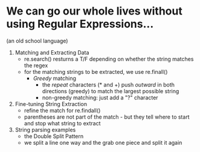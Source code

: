 # We can go our whole lives without using Regular Expressions...
(an old school language)
1. Matching and Extracting Data
   - re.search() resturns a T/F depending on whether the string matches the regex
   - for the matching strings to be extracted, we use re.finall()
     - *Greedy* matching
       - the *repeat* characters (* and +) push *outward* in both directions (greedy) to match the largest possible string
       - non-greedy matching: just add a "?" character
2. Fine-tuning String Extraction
   - refine the match for re.findall()
   - parentheses are not part of the match - but they tell where to start and stop what string to extract
3. String parsing examples
   -  the Double Split Pattern
     - we split a line one way and the grab one piece and split it again
